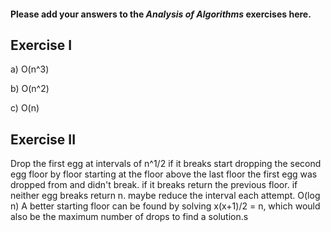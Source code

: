 #### Please add your answers to the ***Analysis of  Algorithms*** exercises here.

## Exercise I

a) O(n^3)


b) O(n^2)


c) O(n)

## Exercise II


Drop the first egg at intervals of n^1/2 if it breaks start dropping the second egg floor by floor starting at the floor above the last floor the first egg was dropped from and didn't break. if it breaks return the previous floor. if neither egg breaks return n. maybe reduce the interval each attempt. O(log n) A better starting floor can be found by solving x(x+1)/2 = n, which would also be the maximum number of drops to find a solution.s